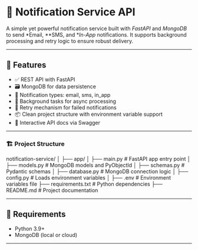 # 🚀 Notification Service API

A simple yet powerful notification service built with *FastAPI* and *MongoDB* to send *Email, **SMS, and **In-App* notifications. It supports background processing and retry logic to ensure robust delivery.

---

## 📌 Features

- ✅ REST API with FastAPI
- 🗃 MongoDB for data persistence
- 🔔 Notification types: email, sms, in_app
- 🎯 Background tasks for async processing
- 🔁 Retry mechanism for failed notifications
- 📦 Clean project structure with environment variable support
- 🧪 Interactive API docs via Swagger

---

### 🏗 Project Structure


notification-service/
│
├── app/
│   ├── main.py                    # FastAPI app entry point
│   ├── models.py                  # MongoDB models and PyObjectId
│   ├── schemas.py                 # Pydantic schemas
│   ├── database.py                # MongoDB connection logic
│   ├── config.py                  # Loads environment variables
│
├── .env                           # Environment variables file
├── requirements.txt               # Python dependencies
├── README.md                      # Project documentation



---

## 🔧 Requirements

- Python 3.9+
- MongoDB (local or cloud)

---


